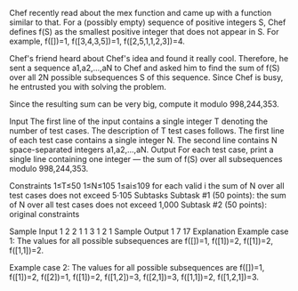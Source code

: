 Chef recently read about the mex function and came up with a function similar to that. For a (possibly empty) sequence of positive integers S, Chef defines f(S) as the smallest positive integer that does not appear in S. For example, f([])=1, f([3,4,3,5])=1, f([2,5,1,1,2,3])=4.

Chef's friend heard about Chef's idea and found it really cool. Therefore, he sent a sequence a1,a2,…,aN to Chef and asked him to find the sum of f(S) over all 2N possible subsequences S of this sequence. Since Chef is busy, he entrusted you with solving the problem.

Since the resulting sum can be very big, compute it modulo 998,244,353.

Input
The first line of the input contains a single integer T denoting the number of test cases. The description of T test cases follows.
The first line of each test case contains a single integer N.
The second line contains N space-separated integers a1,a2,…,aN.
Output
For each test case, print a single line containing one integer ― the sum of f(S) over all subsequences modulo 998,244,353.

Constraints
1≤T≤50
1≤N≤105
1≤ai≤109 for each valid i
the sum of N over all test cases does not exceed 5⋅105
Subtasks
Subtask #1 (50 points): the sum of N over all test cases does not exceed 1,000
Subtask #2 (50 points): original constraints

Sample Input 1 
2
2
1 1
3
1 2 1
Sample Output 1 
7
17
Explanation
Example case 1: The values for all possible subsequences are f([])=1, f([1])=2, f([1])=2, f([1,1])=2.

Example case 2: The values for all possible subsequences are f([])=1, f([1])=2, f([2])=1, f([1])=2, f([1,2])=3, f([2,1])=3, f([1,1])=2, f([1,2,1])=3.

